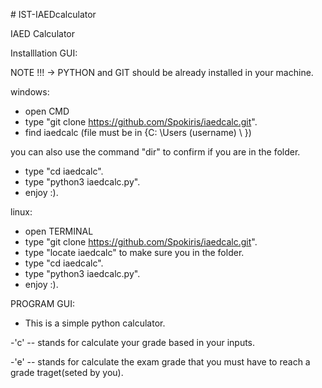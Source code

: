 \# IST-IAEDcalculator

IAED Calculator



Installlation  GUI:

NOTE !!! -> PYTHON and GIT should be already installed in your machine.

windows:

- open CMD
- type "git clone https://github.com/Spokiris/iaedcalc.git".
- find iaedcalc (file must be in {C: \Users \(username) \ })

you can also use the command "dir" to confirm if you are in the folder.

- type "cd iaedcalc".
- type "python3 iaedcalc.py".
- enjoy :).



linux:

- open TERMINAL
- type "git clone https://github.com/Spokiris/iaedcalc.git".
- type "locate iaedcalc" to make sure you in the folder.
- type "cd iaedcalc".
- type "python3 iaedcalc.py".
- enjoy :).




PROGRAM GUI:

- This is a simple python calculator.

-'c' -- stands for calculate your grade based in your inputs.

-'e' -- stands for calculate the exam grade that you must have to reach a grade traget(seted by you).








